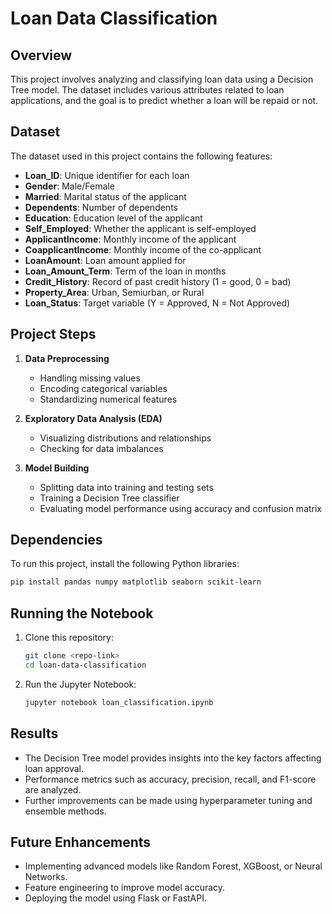 # Loan Data Classification

## Overview
This project involves analyzing and classifying loan data using a Decision Tree model. The dataset includes various attributes related to loan applications, and the goal is to predict whether a loan will be repaid or not.

## Dataset
The dataset used in this project contains the following features:
- **Loan_ID**: Unique identifier for each loan
- **Gender**: Male/Female
- **Married**: Marital status of the applicant
- **Dependents**: Number of dependents
- **Education**: Education level of the applicant
- **Self_Employed**: Whether the applicant is self-employed
- **ApplicantIncome**: Monthly income of the applicant
- **CoapplicantIncome**: Monthly income of the co-applicant
- **LoanAmount**: Loan amount applied for
- **Loan_Amount_Term**: Term of the loan in months
- **Credit_History**: Record of past credit history (1 = good, 0 = bad)
- **Property_Area**: Urban, Semiurban, or Rural
- **Loan_Status**: Target variable (Y = Approved, N = Not Approved)

## Project Steps
1. **Data Preprocessing**
   - Handling missing values
   - Encoding categorical variables
   - Standardizing numerical features

2. **Exploratory Data Analysis (EDA)**
   - Visualizing distributions and relationships
   - Checking for data imbalances

3. **Model Building**
   - Splitting data into training and testing sets
   - Training a Decision Tree classifier
   - Evaluating model performance using accuracy and confusion matrix

## Dependencies
To run this project, install the following Python libraries:
```bash
pip install pandas numpy matplotlib seaborn scikit-learn
```

## Running the Notebook
1. Clone this repository:
   ```bash
   git clone <repo-link>
   cd loan-data-classification
   ```
2. Run the Jupyter Notebook:
   ```bash
   jupyter notebook loan_classification.ipynb
   ```

## Results
- The Decision Tree model provides insights into the key factors affecting loan approval.
- Performance metrics such as accuracy, precision, recall, and F1-score are analyzed.
- Further improvements can be made using hyperparameter tuning and ensemble methods.

## Future Enhancements
- Implementing advanced models like Random Forest, XGBoost, or Neural Networks.
- Feature engineering to improve model accuracy.
- Deploying the model using Flask or FastAPI.



